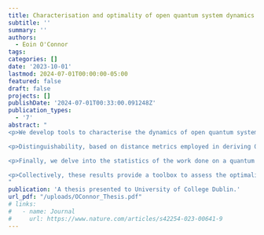 ```yaml
---
title: Characterisation and optimality of open quantum system dynamics
subtitle: ''
summary: ''
authors:
  - Eoin O'Connor
tags:
categories: []
date: '2023-10-01'
lastmod: 2024-07-01T00:00:00-05:00
featured: false
draft: false
projects: []
publishDate: '2024-07-01T00:33:00.091248Z'
publication_types:
  - '7'
abstract: "
<p>We develop tools to characterise the dynamics of open quantum systems. We start by in- troducing the concept of action quantum speed limits (QSLs). Unlike conventional geometric methods, these QSLs intricately depend on the instantaneous speed, offering bounds on the min- imal time needed to connect states. The instantaneous speed along fixed trajectories is shown to be an important and optimisable degree of freedom, as exemplified through the thermalising qubit case. Beyond discussing the feasibility of geometric QSLs, we also critically examine their interpretation in terms of different metric choices. It is revealed that these open-system QSL times provide indications of optimality concerning geodesic paths, rather than being strict minimal time indicators.

<p>Distinguishability, based on distance metrics employed in deriving QSLs (in particular the Fisher information), is also the key concept in the field of metrology. We consider the use of open system dynamics as a model to explore parameter estimation. We investigate how the presence of correlation between measurement results affects the Fisher information. These correlations are introduced through a sequential measurement scheme, where the same probe is measured multiple times in succession without allowing for equilibration. We prove that, for there to be any advantage in precision as a result of these correlations, there must be information encoded into the system-environment interaction term related to the parameter that we are trying to estimate. To emphasise this, we consider the specific case of temperature estimation where the thermalisation rate of the probe contains additional information about the temperature. The sequential scheme can be viewed as a form of collisional quantum thermometry, which further allows additional freedoms in the protocol, e.g. by introducing stochasticity in the waiting time between collisions. We establish that incorporating randomness in this manner leads to a significant expansion of the parameter range for achieving advantages over typical equilibrium approaches to thermometry. Intriguingly, we demonstrate that in certain settings optimal measurements can be performed locally, highlighting the limited role of genuine quantum correlations in this advantage.

<p>Finally, we delve into the statistics of the work done on a quantum system via a two-point measurement scheme. The Shannon entropy of the work distribution is shown to possess a general upper bound tied to initial diagonal entropy and a distinct quantum term associated with the relative entropy of coherence. This approach is shown to capture signatures of underlying physics across diverse scenarios. In particular, through an in-depth exploration of the Aubry-André-Harper model, we illustrate how the entropy of the work distribution provides a useful tool for characterising the localisation transition. We further explore the use of the entropy of the work distribution as a tool for identifying the mobility edge in a generalised Aubry-André-Harper model.

<p>Collectively, these results provide a toolbox to assess the optimality, either in terms of the dynamical paths taken, utility for metrological tasks, or ability to spotlight relevant physical properties of the model, for the dynamics of complex quantum systems.
"
publication: 'A thesis presented to University of College Dublin.'
url_pdf: "/uploads/OConnor_Thesis.pdf"
# links:
#   - name: Journal
#     url: https://www.nature.com/articles/s42254-023-00641-9
---
```

